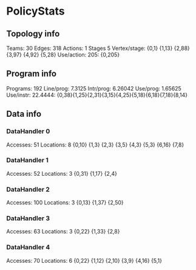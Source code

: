 # PolicyStats
## Topology info
Teams:		30
Edges:		318
Actions:	1
Stages		5
Vertex/stage:	{0,1} {1,13} {2,88} {3,97} {4,92} {5,28} 
Use/action:	205: {0,205} 

## Program info
Programs:	192
Line/prog:	7.3125
Intr/prog:	6.26042
Use/prog:	1.65625
Use/instr:	22.4444: {0,38}{1,25}{2,31}{3,15}{4,25}{5,18}{6,18}{7,18}{8,14}

## Data info

### DataHandler 0
Accesses:	51
Locations:	8
{0,10} {1,3} {2,3} {3,5} {4,3} {5,3} {6,16} {7,8} 

### DataHandler 1
Accesses:	52
Locations:	3
{0,31} {1,17} {2,4} 

### DataHandler 2
Accesses:	100
Locations:	3
{0,13} {1,37} {2,50} 

### DataHandler 3
Accesses:	63
Locations:	3
{0,22} {1,33} {2,8} 

### DataHandler 4
Accesses:	70
Locations:	6
{0,22} {1,12} {2,10} {3,9} {4,16} {5,1} 